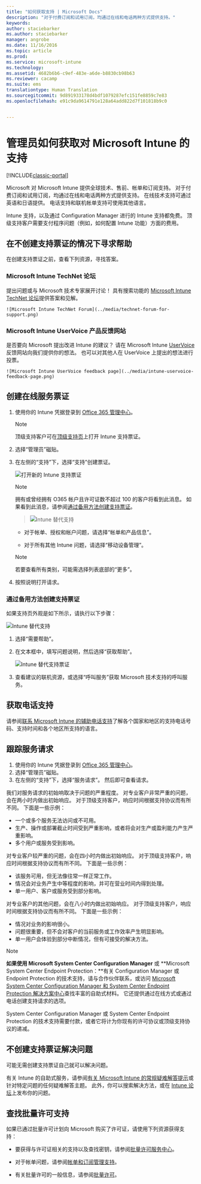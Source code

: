 ```yaml
---
title: "如何获取支持 | Microsoft Docs"
description: "对于付费订阅和试用订阅，均通过在线和电话两种方式提供支持。"
keywords: 
author: staciebarker
ms.author: staciebarker
manager: angrobe
ms.date: 11/16/2016
ms.topic: article
ms.prod: 
ms.service: microsoft-intune
ms.technology: 
ms.assetid: 4682b6b6-c9ef-483e-a6de-b8830cb98b63
ms.reviewer: cacamp
ms.suite: ems
translationtype: Human Translation
ms.sourcegitcommit: 9d891933178d4bdf1079287efc151fe8859c7e83
ms.openlocfilehash: e91c9da9614791e128a64add822d7f101818b9c0


---
```


# <a name="how-admins-get-support-for-microsoft-intune"></a>管理员如何获取对 Microsoft Intune 的支持

[!INCLUDE[classic-portal](../includes/classic-portal.md)]

Microsoft 对 Microsoft Intune 提供全球技术、售前、帐单和订阅支持。 对于付费订阅和试用订阅，均通过在线和电话两种方式提供支持。 在线技术支持可通过英语和日语提供。 电话支持和联机帐单支持可使用其他语言。

Intune 支持，以及通过 Configuration Manager 进行的 Intune 支持都免费。 顶级支持客户需要支付程序问题（例如，如何配置 Intune 功能）方面的费用。

## <a name="find-help-without-opening-a-support-ticket"></a>在不创建支持票证的情况下寻求帮助

在创建支持票证之前，查看下列资源，寻找答案。

### <a name="microsoft-intune-technet-forums"></a>Microsoft Intune TechNet 论坛

提出问题或与 Microsoft 技术专家展开讨论！ 具有搜索功能的 [Microsoft Intune TechNet 论坛](https://social.technet.microsoft.com/Forums/home)提供答案和见解。

    ![Microsoft Intune TechNet Forum](../media/technet-forum-for-support.png)

### <a name="microsoft-intune-uservoice-product-feedback-site"></a>Microsoft Intune UserVoice 产品反馈网站

是否要向 Microsoft 提出改进 Intune 的建议？ 请在 Microsoft Intune [UserVoice](https://microsoftintune.uservoice.com/forums/291681-ideas) 反馈网站向我们提供你的想法。 也可以对其他人在 UserVoice 上提出的想法进行投票。 

    ![Microsoft Intune UserVoice feedback page](../media/intune-uservoice-feedback-page.png)

## <a name="create-an-online-service-ticket"></a>创建在线服务票证

1.  使用你的 Intune 凭据登录到 [Office 365 管理中心](https://portal.office.com)。
    >[!NOTE]
    >
    >顶级支持客户可在[顶级支持页](https://support.microsoft.com/en-us/premier/contacts)上打开 Intune 支持票证。

2.  选择“管理员”磁贴。
3.  在左侧的“支持”下，选择“支持”创建票证。

    ![打开新的 Intune 支持票证](../media/support-open-ticket.png)

    >[!NOTE]
    >  拥有或曾经拥有 O365 帐户且许可证数不超过 100 的客户将看到此消息。 如果看到此消息，请参阅[通过备用方法创建支持票证](#create-a-support-ticket-with-alternate-methods)。

    > ![Intune 替代支持](../media/alternate-support-ui.png)

    -   对于帐单、授权和帐户问题，请选择“帐单和产品信息”。

    -   对于所有其他 Intune 问题，请选择“移动设备管理”。

    > [!NOTE]
    > 若要查看所有类别，可能需选择列表底部的“更多”。

3.  按照说明打开请求。

### <a name="create-a-support-ticket-with-alternate-methods"></a>通过备用方法创建支持票证

如果支持页外观是如下所示，请执行以下步骤：

![Intune 替代支持](../media/alternate-support-ui.png)


1. 选择“需要帮助”。
2. 在文本框中，填写问题说明，然后选择“获取帮助”。

    ![Intune 替代支持票证](../media/support-need-help.png)

3. 查看建议的联机资源，或选择“呼叫服务”获取 Microsoft 技术支持的呼叫服务。

## <a name="get-phone-support"></a>获取电话支持
请参阅[联系 Microsoft Intune 的辅助电话支持](contact-assisted-phone-support-for-microsoft-intune.md)了解各个国家和地区的支持电话号码、支持时间和各个地区所支持的语言。

## <a name="track-your-service-requests"></a>跟踪服务请求
1.  使用你的 Intune 凭据登录到 [Office 365 管理中心](https://portal.office.com)。
2.  选择“管理员”磁贴。
3.  在左侧的“支持”下，选择“服务请求”。 然后即可查看请求。

我们对服务请求的初始响取决于问题的严重程度。 对专业客户非常严重的问题，会在两小时内做出初始响应。 对于顶级支持客户，响应时间根据支持协议而有所不同。 下面是一些示例：

- 一个或多个服务无法访问或不可用。
- 生产、操作或部署截止时间受到严重影响，或者将会对生产或盈利能力产生严重影响。
- 多个用户或服务受到影响。

对专业客户较严重的问题，会在四小时内做出初始响应。 对于顶级支持客户，响应时间根据支持协议而有所不同。  下面是一些示例：

- 该服务可用，但无法像往常一样正常工作。
- 情况会对业务产生中等程度的影响，并可在营业时间内得到处理。
- 单一用户、客户或服务受到部分影响。

对专业客户的其他问题，会在八小时内做出初始响应。 对于顶级支持客户，响应时间根据支持协议而有所不同。  下面是一些示例：

- 情况对业务的影响很小。
- 问题很重要，但不会对客户的当前服务或工作效率产生明显影响。
- 单一用户会体验到部分中断情况，但有可接受的解决方法。

> [!NOTE]
> **如果使用 Microsoft System Center Configuration Manager** 或 **Microsoft System Center Endpoint Protection：**有关 Configuration Manager 或 Endpoint Protection 的技术支持，请与合作伙伴联系，或访问 [Microsoft System Center Configuration Manager 和 System Center Endpoint Protection 解决方案中心](http://www.microsoft.com/en-us/server-cloud/products/system-center-2012-r2/resources.aspx)查找丰富的自助式材料。 它还提供通过在线方式或通过电话创建支持请求的选项。
>
> System Center Configuration Manager 或 System Center Endpoint Protection 的技术支持需要付款，或者它将计为你现有的许可协议或顶级支持协议的递减。

## <a name="resolve-issues-without-opening-a-support-ticket"></a>不创建支持票证解决问题

可能无需创建支持票证自己就可以解决问题。

有关 Intune 的自助式服务，请参阅[有关 Microsoft Intune 的常规疑难解答提示](general-troubleshooting-tips-for-microsoft-intune.md)或针对特定问题的任何疑难解答主题。 此外，你可以搜索解决方法，或在 [Intune 论坛](https://social.technet.microsoft.com/Forums/en-US/home?forum=microsoftintuneprod)上发布你的问题。

## <a name="find-support-for-volume-licensing"></a>查找批量许可支持
如果已通过批量许可计划向 Microsoft 购买了许可证，请使用下列资源获得支持：

-   要获得与许可证相关的支持以及查找密钥，请参阅[批量许可服务中心](http://go.microsoft.com/fwlink/p/?LinkID=282016)。

-   对于帐单问题，请参阅[帐单和订阅管理支持](http://support.microsoft.com/oas/default.aspx?prid=15371)。

-   有关批量许可的一般信息，请参阅[批量许可](http://go.microsoft.com/fwlink/p/?LinkID=282015)。



<!--HONumber=Jan17_HO4-->


